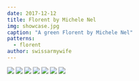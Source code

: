 ```yaml
---
date: 2017-12-12
title: Florent by Michele Nel
img: showcase.jpg
caption: "A green Florent by Michele Nel"
patterns:
  - florent
author: swissarmywife
---
```


![](/img/showcase/florent-by-michele/24.jpg) ![](/img/showcase/florent-by-michele/25.jpg) ![](/img/showcase/florent-by-michele/27.jpg) ![](/img/showcase/florent-by-michele/31.jpg) ![](/img/showcase/florent-by-michele/38.jpg) ![](/img/showcase/florent-by-michele/43.jpg) ![](/img/showcase/florent-by-michele/46.jpg)